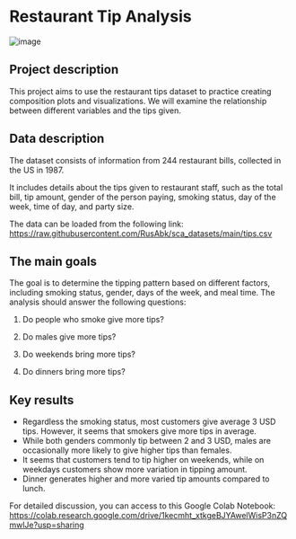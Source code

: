 # Restaurant Tip Analysis
![image](https://fastlagos.com/wp-content/uploads/2020/05/luxurious-restaurants-in-Ikeja.jpg)
## Project description
This project aims to use the restaurant tips dataset to practice creating composition plots and visualizations. We will examine the relationship between different variables and the tips given.
## Data description
The dataset consists of information from 244 restaurant bills, collected in the US in 1987.

It includes details about the tips given to restaurant staff, such as the total bill, tip amount, gender of the person paying, smoking status, day of the week, time of day, and party size.

The data can be loaded from the following link: https://raw.githubusercontent.com/RusAbk/sca_datasets/main/tips.csv

## The main goals
The goal is to determine the tipping pattern based on different factors, including smoking status, gender, days of the week, and meal time.  The analysis should answer the following questions:

1. Do people who smoke give more tips?

2. Do males give more tips?

3. Do weekends bring more tips?

4. Do dinners bring more tips?
## Key results

* Regardless the smoking status, most customers give average 3 USD tips. However, it seems that smokers give more tips in average.
* While both genders commonly tip between 2 and 3 USD, males are occasionally more likely to give higher tips than females.
* It seems that customers tend to tip higher on weekends, while on weekdays customers show more variation in tipping amount.
* Dinner generates higher and more varied tip amounts compared to lunch.

For detailed discussion, you can access to this Google Colab Notebook: https://colab.research.google.com/drive/1kecmht_xtkgeBJYAwelWisP3nZQmwlJe?usp=sharing
